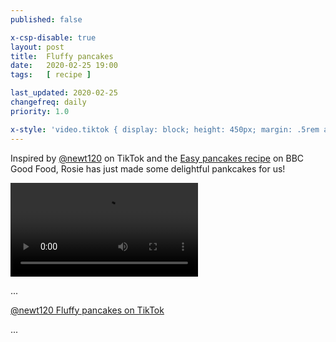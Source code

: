 ```yaml
---
published: false

x-csp-disable: true
layout: post
title:  Fluffy pancakes
date:   2020-02-25 19:00
tags:   [ recipe ]

last_updated: 2020-02-25
changefreq: daily
priority: 1.0

x-style: 'video.tiktok { display: block; height: 450px; margin: .5rem auto; }'
---
```


Inspired by [@newt120][] on TikTok and the [Easy pancakes recipe][] on BBC Good Food,
Rosie has just made some delightful pankcakes for us!

<video controls playsinline src=
"https://v16.muscdn.com/8c5f45574cadff91c1e43986efa223ff/5e55c415/video/tos/useast2a/tos-useast2a-ve-0068/a7e8057dc6964f20b8889513928bcb98/?a=1233&amp;br=3608&amp;bt=1804&amp;cr=0&amp;cs=0&amp;dr=0&amp;ds=3&amp;er=&amp;l=2020022519032201011522806713BC1CF9&amp;lr=tiktok_m&amp;qs=0&amp;rc=anY4O2V4NztsczMzOjczM0ApOWQzO2Y1NDw3N2U5M2VpaGc1aWdzLTIxXjZfLS0tMTZzczIzM2A1YzYvXi8xYjI1Ml86Yw%3D%3D&amp;vl=&amp;vr="
preload="metadata" class="tiktok video-player"></video>

...

[@newt120 Fluffy pancakes on TikTok][@newt120]

...


[easy pancakes recipe]: https://bbcgoodfood.com/recipes/easy-pancakes
[tiktok]: https://tiktok.com/@newt120/video/6796817786199870725
[@newt120]: https://vm.tiktok.com/bVpnNM/
  "Fluffy Pancakes hit different doe 🥞😳🥞👌🏼😋 #fyp #foryou, by @newt120"
